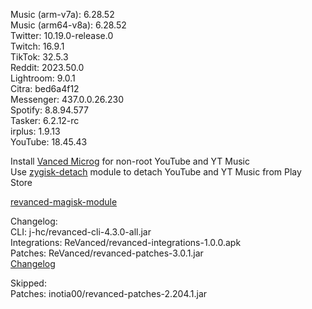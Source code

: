 Music (arm-v7a): 6.28.52  
Music (arm64-v8a): 6.28.52  
Twitter: 10.19.0-release.0  
Twitch: 16.9.1  
TikTok: 32.5.3  
Reddit: 2023.50.0  
Lightroom: 9.0.1  
Citra: bed6a4f12  
Messenger: 437.0.0.26.230  
Spotify: 8.8.94.577  
Tasker: 6.2.12-rc  
irplus: 1.9.13  
YouTube: 18.45.43  

Install [Vanced Microg](https://github.com/TeamVanced/VancedMicroG/releases) for non-root YouTube and YT Music  
Use [zygisk-detach](https://github.com/j-hc/zygisk-detach) module to detach YouTube and YT Music from Play Store  

[revanced-magisk-module](https://github.com/j-hc/revanced-magisk-module)  

Changelog:  
CLI: j-hc/revanced-cli-4.3.0-all.jar  
Integrations: ReVanced/revanced-integrations-1.0.0.apk  
Patches: ReVanced/revanced-patches-3.0.1.jar  
[Changelog](https://github.com/ReVanced/revanced-patches/releases/tag/v3.0.1)  

Skipped:  
Patches: inotia00/revanced-patches-2.204.1.jar    
